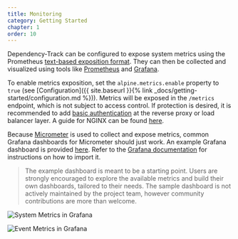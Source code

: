 ```yaml
---
title: Monitoring
category: Getting Started
chapter: 1
order: 10
---
```


Dependency-Track can be configured to expose system metrics using the
Prometheus [text-based exposition format](https://prometheus.io/docs/instrumenting/exposition_formats/#text-based-format).
They can then be collected and visualized using tools like [Prometheus](https://prometheus.io/) and [Grafana](https://grafana.com/).

To enable metrics exposition, set the `alpine.metrics.enable` property to `true` (see 
[Configuration]({{ site.baseurl }}{% link _docs/getting-started/configuration.md %})). Metrics will be exposed in 
the `/metrics` endpoint, which is not subject to access control. If protection is desired, it is recommended to add 
[basic authentication](https://prometheus.io/docs/guides/basic-auth/) at the reverse proxy or load balancer layer. 
A guide for NGINX can be found [here](https://docs.nginx.com/nginx/admin-guide/security-controls/configuring-http-basic-authentication/).

Because [Micrometer](https://micrometer.io/) is used to collect and expose metrics, common Grafana dashboards for
Micrometer should just work. An example Grafana dashboard is provided [here](/files/grafana-dashboard.json). Refer to the 
[Grafana documentation](https://grafana.com/docs/grafana/latest/dashboards/export-import/#import-dashboard) for 
instructions on how to import it.

> The example dashboard is meant to be a starting point. Users are strongly encouraged to explore the available metrics
> and build their own dashboards, tailored to their needs. The sample dashboard is not actively maintained by the project
> team, however community contributions are more than welcome.

![System Metrics in Grafana](/images/screenshots/monitoring-metrics-system.png)

![Event Metrics in Grafana](/images/screenshots/monitoring-metrics-events.png)
